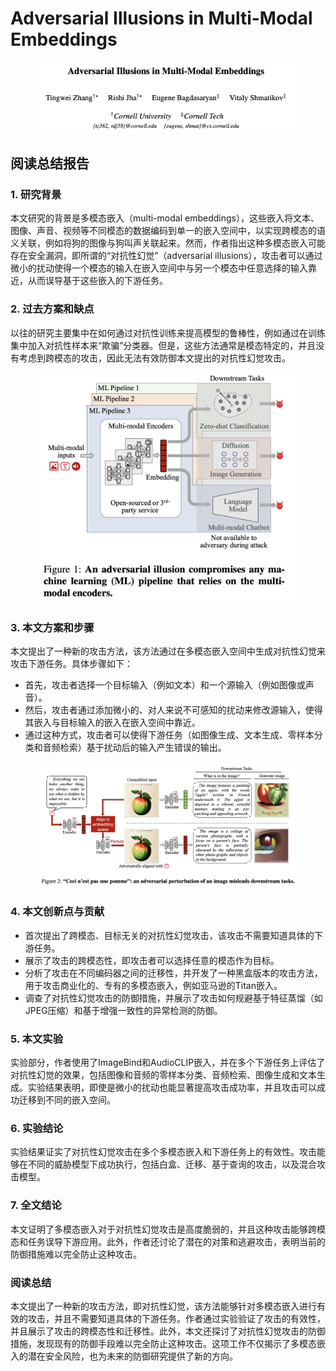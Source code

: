 # Adversarial Illusions in Multi-Modal Embeddings

<figure><img src="../.gitbook/assets/image (1) (1) (1) (1) (1) (1) (1) (1) (1) (1) (1) (1) (1) (1) (1) (1) (1) (1) (1) (1) (1) (1) (1) (1) (1) (1) (1) (1) (1) (1) (1) (1).png" alt=""><figcaption></figcaption></figure>

## 阅读总结报告

### 1. 研究背景

本文研究的背景是多模态嵌入（multi-modal embeddings），这些嵌入将文本、图像、声音、视频等不同模态的数据编码到单一的嵌入空间中，以实现跨模态的语义关联，例如将狗的图像与狗叫声关联起来。然而，作者指出这种多模态嵌入可能存在安全漏洞，即所谓的“对抗性幻觉”（adversarial illusions），攻击者可以通过微小的扰动使得一个模态的输入在嵌入空间中与另一个模态中任意选择的输入靠近，从而误导基于这些嵌入的下游任务。

### 2. 过去方案和缺点

以往的研究主要集中在如何通过对抗性训练来提高模型的鲁棒性，例如通过在训练集中加入对抗性样本来“欺骗”分类器。但是，这些方法通常是模态特定的，并且没有考虑到跨模态的攻击，因此无法有效防御本文提出的对抗性幻觉攻击。

<figure><img src="../.gitbook/assets/image (2) (1) (1) (1) (1) (1) (1) (1) (1) (1) (1) (1) (1) (1) (1) (1) (1) (1) (1) (1) (1) (1) (1) (1) (1) (1) (1) (1) (1) (1) (1).png" alt=""><figcaption></figcaption></figure>

### 3. 本文方案和步骤

本文提出了一种新的攻击方法，该方法通过在多模态嵌入空间中生成对抗性幻觉来攻击下游任务。具体步骤如下：

* 首先，攻击者选择一个目标输入（例如文本）和一个源输入（例如图像或声音）。
* 然后，攻击者通过添加微小的、对人来说不可感知的扰动来修改源输入，使得其嵌入与目标输入的嵌入在嵌入空间中靠近。
* 通过这种方式，攻击者可以使得下游任务（如图像生成、文本生成、零样本分类和音频检索）基于扰动后的输入产生错误的输出。

<figure><img src="../.gitbook/assets/image (3) (1) (1) (1) (1) (1) (1) (1) (1) (1) (1) (1) (1) (1) (1) (1) (1) (1) (1) (1) (1) (1) (1) (1) (1) (1) (1) (1) (1) (1) (1).png" alt=""><figcaption></figcaption></figure>

### 4. 本文创新点与贡献

* 首次提出了跨模态、目标无关的对抗性幻觉攻击，该攻击不需要知道具体的下游任务。
* 展示了攻击的跨模态性，即攻击者可以选择任意的模态作为目标。
* 分析了攻击在不同编码器之间的迁移性，并开发了一种黑盒版本的攻击方法，用于攻击商业化的、专有的多模态嵌入，例如亚马逊的Titan嵌入。
* 调查了对抗性幻觉攻击的防御措施，并展示了攻击如何规避基于特征蒸馏（如JPEG压缩）和基于增强一致性的异常检测的防御。

### 5. 本文实验

实验部分，作者使用了ImageBind和AudioCLIP嵌入，并在多个下游任务上评估了对抗性幻觉的效果，包括图像和音频的零样本分类、音频检索、图像生成和文本生成。实验结果表明，即使是微小的扰动也能显著提高攻击成功率，并且攻击可以成功迁移到不同的嵌入空间。

### 6. 实验结论

实验结果证实了对抗性幻觉攻击在多个多模态嵌入和下游任务上的有效性。攻击能够在不同的威胁模型下成功执行，包括白盒、迁移、基于查询的攻击，以及混合攻击模型。

### 7. 全文结论

本文证明了多模态嵌入对于对抗性幻觉攻击是高度脆弱的，并且这种攻击能够跨模态和任务误导下游应用。此外，作者还讨论了潜在的对策和逃避攻击，表明当前的防御措施难以完全防止这种攻击。

### 阅读总结

本文提出了一种新的攻击方法，即对抗性幻觉，该方法能够针对多模态嵌入进行有效的攻击，并且不需要知道具体的下游任务。作者通过实验验证了攻击的有效性，并且展示了攻击的跨模态性和迁移性。此外，本文还探讨了对抗性幻觉攻击的防御措施，发现现有的防御手段难以完全防止这种攻击。这项工作不仅揭示了多模态嵌入的潜在安全风险，也为未来的防御研究提供了新的方向。
